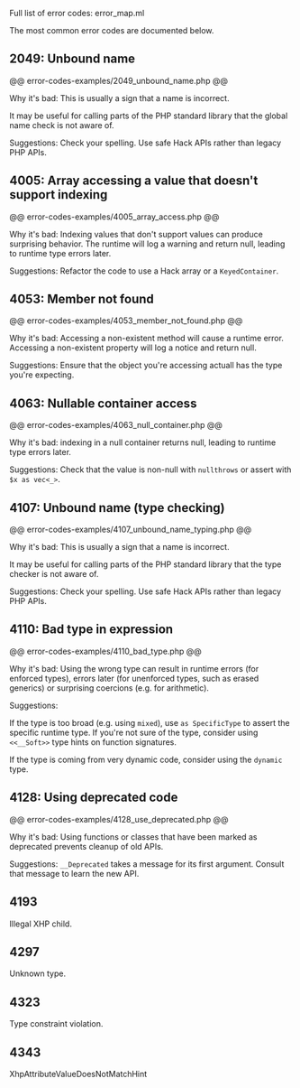 Full list of error codes: error_map.ml

The most common error codes are documented below.

## 2049: Unbound name

@@ error-codes-examples/2049_unbound_name.php @@

Why it's bad: This is usually a sign that a name is incorrect.

It may be useful for calling parts of the PHP standard library that
the global name check is not aware of.

Suggestions: Check your spelling. Use safe Hack APIs rather than
legacy PHP APIs.

## 4005: Array accessing a value that doesn't support indexing

@@ error-codes-examples/4005_array_access.php @@

Why it's bad: Indexing values that don't support values can produce
surprising behavior. The runtime will log a warning and return null,
leading to runtime type errors later.

Suggestions: Refactor the code to use a Hack array or a `KeyedContainer`.

## 4053: Member not found

@@ error-codes-examples/4053_member_not_found.php @@

Why it's bad: Accessing a non-existent method will cause a runtime
error. Accessing a non-existent property will log a notice and return null.

Suggestions: Ensure that the object you're accessing actuall has the
type you're expecting.

## 4063: Nullable container access

@@ error-codes-examples/4063_null_container.php @@

Why it's bad: indexing in a null container returns null, leading to
runtime type errors later.

Suggestions: Check that the value is non-null with `nullthrows` or
assert with `$x as vec<_>`.

## 4107: Unbound name (type checking)

@@ error-codes-examples/4107_unbound_name_typing.php @@

Why it's bad: This is usually a sign that a name is incorrect.

It may be useful for calling parts of the PHP standard library that
the type checker is not aware of.

Suggestions: Check your spelling. Use safe Hack APIs rather than
legacy PHP APIs.

## 4110: Bad type in expression

@@ error-codes-examples/4110_bad_type.php @@

Why it's bad: Using the wrong type can result in runtime errors (for
enforced types), errors later (for unenforced types, such as erased
generics) or surprising coercions (e.g. for arithmetic).

Suggestions:

If the type is too broad (e.g. using `mixed`), use `as SpecificType`
to assert the specific runtime type. If you're not sure of the type,
consider using `<<__Soft>>` type hints on function signatures.

If the type is coming from very dynamic code, consider using the
`dynamic` type.

## 4128: Using deprecated code

@@ error-codes-examples/4128_use_deprecated.php @@

Why it's bad: Using functions or classes that have been marked as
deprecated prevents cleanup of old APIs.

Suggestions: `__Deprecated` takes a message for its first
argument. Consult that message to learn the new API.

## 4193

Illegal XHP child.

## 4297

Unknown type.

## 4323

Type constraint violation.

## 4343

XhpAttributeValueDoesNotMatchHint
